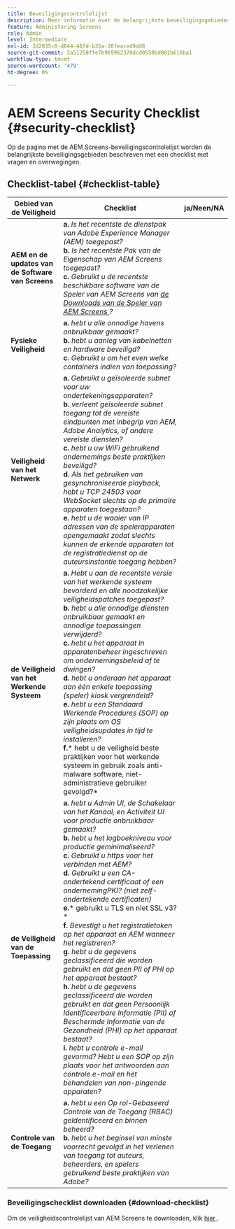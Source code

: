 ```yaml
---
title: Beveiligingscontrolelijst
description: Meer informatie over de belangrijkste beveiligingsgebieden van AEM Screens met een checklist met vragen en overwegingen.
feature: Administering Screens
role: Admin
level: Intermediate
exl-id: 3d2835c8-d844-46fd-b35a-30feaced9dd8
source-git-commit: 2a51258ffe7b969962378dcd0558bd001b616ba1
workflow-type: tm+mt
source-wordcount: '479'
ht-degree: 0%

---
```


# AEM Screens Security Checklist {#security-checklist}

Op de pagina met de AEM Screens-beveiligingscontrolelijst worden de belangrijkste beveiligingsgebieden beschreven met een checklist met vragen en overwegingen.

## Checklist-tabel {#checklist-table}

| **Gebied van de Veiligheid** | **Checklist** | **ja/Neen/NA** |
|---|---|---|
| **AEM en de updates van de Software van Screens** | **a.** *Is het recentste de dienstpak van Adobe Experience Manager (AEM) toegepast?* <br>**b.** *Is het recentste Pak van de Eigenschap van AEM Screens toegepast?* <br>**c.** *Gebruikt u de recentste beschikbare software van de Speler van AEM Screens van [ de Downloads van de Speler van AEM Screens ](https://download.macromedia.com/screens/)?* |
| **Fysieke Veiligheid** | **a.** *hebt u alle onnodige havens onbruikbaar gemaakt?* <br>**b.** *hebt u aanleg van kabelnetten en hardware beveiligd?* <br>**c.** *Gebruikt u om het even welke containers indien van toepassing?* |
| **Veiligheid van het Netwerk** | **a.** *Gebruikt u geïsoleerde subnet voor uw ondertekeningsapparaten?* <br>**b.** *verleent geïsoleerde subnet toegang tot de vereiste eindpunten met inbegrip van AEM, Adobe Analytics, of andere vereiste diensten?* <br>**c.** *hebt u uw WiFi gebruikend ondernemings beste praktijken beveiligd?* <br>**d.** *Als het gebruiken van gesynchroniseerde playback, hebt u TCP 24503 voor WebSocket slechts op de primaire apparaten toegestaan?* <br>**e.** *hebt u de waaier van IP adressen van de spelerapparaten opengemaakt zodat slechts kunnen de erkende apparaten tot de registratiedienst op de auteursinstantie toegang hebben?* |
| **de Veiligheid van het Werkende Systeem** | **a.** *Hebt u aan de recentste versie van het werkende systeem bevorderd en alle noodzakelijke veiligheidspatches toegepast?* <br>**b.** *hebt u alle onnodige diensten onbruikbaar gemaakt en onnodige toepassingen verwijderd?* <br>**c.** *hebt u het apparaat in apparatenbeheer ingeschreven om ondernemingsbeleid af te dwingen?* <br>**d.** *hebt u onderaan het apparaat aan één enkele toepassing (speler) kiosk vergrendeld?* <br>**e.** *hebt u een Standaard Werkende Procedures (SOP) op zijn plaats om OS veiligheidsupdates in tijd te installeren?*<br>**f.*** hebt u de veiligheid beste praktijken voor het werkende systeem in gebruik zoals anti-malware software, niet-administratieve gebruiker gevolgd?* |
| **de Veiligheid van de Toepassing** | **a.** *hebt u Admin UI, de Schakelaar van het Kanaal, en Activiteit UI voor productie onbruikbaar gemaakt?* <br>**b.** *hebt u het logboekniveau voor productie geminimaliseerd?* <br>**c.** *Gebruikt u https voor het verbinden met AEM?* <br>**d.** *Gebruikt u een CA-ondertekend certificaat of een ondernemingPKI? (niet zelf-ondertekende certificaten)*<br>**e.*** gebruikt u TLS en niet SSL v3?*<br>**f.** *Bevestigt u het registratietoken op het apparaat en AEM wanneer het registreren?*<br> **g.** *hebt u de gegevens geclassificeerd die worden gebruikt en dat geen PII of PHI op het apparaat bestaat?*<br> **h.** *hebt u de gegevens geclassificeerd die worden gebruikt en dat geen Persoonlijk Identificeerbare Informatie (PII) of Beschermde Informatie van de Gezondheid (PHI) op het apparaat bestaat?*<br> **i.** *hebt u controle e-mail gevormd? Hebt u een SOP op zijn plaats voor het antwoorden aan controle e-mail en het behandelen van non-pingende apparaten?* |
| **Controle van de Toegang** | **a.** *hebt u een Op rol-Gebaseerd Controle van de Toegang (RBAC) geïdentificeerd en binnen beheerd?* <br>**b.** *hebt u het beginsel van minste voorrecht gevolgd in het verlenen van toegang tot auteurs, beheerders, en spelers gebruikend beste praktijken van Adobe?* |

### Beveiligingschecklist downloaden {#download-checklist}

Om de veiligheidscontrolelijst van AEM Screens te downloaden, klik [ hier ](/help/user-guide/assets/AEMScreens-SecurityChecklist.pdf).
